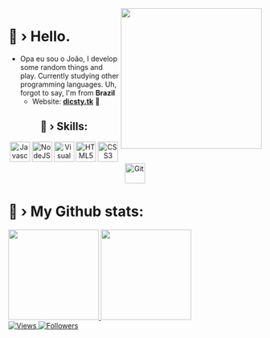 <img align="right" src="https://cdn.discordapp.com/attachments/885521698265399326/907630910852182077/24.png" max-width="280px" width="280px" align="right">

# 👋 › Hello.

- Opa eu sou o João, I develop some random things and play. Currently studying other programming languages. Uh, forgot to say, I'm from <strong>Brazil</strong>
  - Website: <strong><a href="https://dicsty.tk">dicsty.tk</a></strong> 🔗

<div align="center">
    <h2>🔧 › Skills:</h2>
    <p align="center">
        <img alt="Javascript" src="https://cdn.jsdelivr.net/gh/devicons/devicon/icons/javascript/javascript-original.svg" width="40"/>
        <img alt="NodeJS" src="https://cdn.jsdelivr.net/gh/devicons/devicon/icons/nodejs/nodejs-original.svg" width="40"/>
        <img alt="Visual Studio Code" src="https://cdn.jsdelivr.net/gh/devicons/devicon/icons/vscode/vscode-original.svg" width="40"/>
        <img alt="HTML5" src="https://cdn.jsdelivr.net/gh/devicons/devicon/icons/html5/html5-original-wordmark.svg" width="40"/>
        <img alt="CSS3" src="https://cdn.jsdelivr.net/gh/devicons/devicon/icons/css3/css3-original.svg" width="40"/>
        <img alt="Git" src="https://cdn.jsdelivr.net/gh/devicons/devicon/icons/git/git-original-wordmark.svg" width="40"/>
    </p>
</div>

# 👾 › My Github **stats**:

<div>
  <a href="https://github.com/jpporto0">
    <img height="180em" src="https://github-readme-stats.vercel.app/api?username=jpporto0&show_icons=true&theme=dark">
    <img height="180em" src="https://github-readme-stats.vercel.app/api/top-langs/?username=jpporto0&layout=compact&theme=dark">
    <br>
    <img alt="Views" src="https://komarev.com/ghpvc/?username=jpporto0"> 
    <img alt="Followers" src="https://img.shields.io/github/followers/jpporto0?style=flat&amp;logo=github&amp;label=Followers&amp;color=2D76BF">
  </a>
</div
